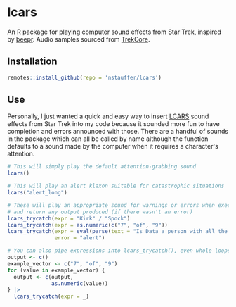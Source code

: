 # lcars
An R package for playing computer sound effects from Star Trek, inspired by [beepr](https://github.com/rasmusab/beepr). Audio samples sourced from [TrekCore](https://trekcore.com/audio).

## Installation
``` r
remotes::install_github(repo = 'nstauffer/lcars')
```

## Use
Personally, I just wanted a quick and easy way to insert [LCARS](https://memory-alpha.fandom.com/wiki/Library_Computer_Access_and_Retrieval_System) sound effects from Star Trek into my code because it sounded more fun to have completion and errors announced with those. There are a handful of sounds in the package which can all be called by name although the function defaults to a sound made by the computer when it requires a character's attention.
``` r
# This will simply play the default attention-grabbing sound
lcars()

# This will play an alert klaxon suitable for catastrophic situations
lcars("alert_long")

# These will play an appropriate sound for warnings or errors when executing the expressions
# and return any output produced (if there wasn't an error)
lcars_trycatch(expr = "Kirk" / "Spock")
lcars_trycatch(expr = as.numeric(c("7", "of", "9"))
lcars_trycatch(expr = eval(parse(text = "Is Data a person with all the associated rights?")),
               error = "alert")

# You can also pipe expressions into lcars_trycatch(), even whole loops
output <- c()
example_vector <- c("7", "of", "9")
for (value in example_vector) {
  output <- c(output,
              as.numeric(value))
} |>
  lcars_trycatch(expr = _)
```
